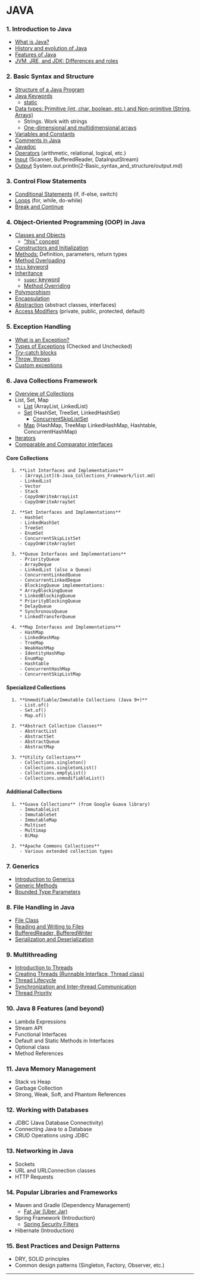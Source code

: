 # JAVA
### 1. **Introduction to Java**
   - [What is Java?](1-Introduction_to_Java/WhatisJava.md) 
   - [History and evolution of Java](1-Introduction_to_Java/HistoryandevolutionofJava.md)
   - [Features of Java](1-Introduction_to_Java/FeaturesofJava.md)
   - [JVM, JRE, and JDK: Differences and roles](1-Introduction_to_Java/jvmjrejdk.md)

### 2. **Basic Syntax and Structure**
   - [Structure of a Java Program](2-Basic_syntax_and_structure/StructureofaJavaProgram.md)
   - [Java Keywords](2-Basic_syntax_and_structure/javaKeywords.md)
       - [static](2-Basic_syntax_and_structure/keywords/static.md)
   - [Data types: Primitive (int, char, boolean, etc.) and Non-primitive (String, Arrays)](2-Basic_syntax_and_structure/dataTypes.md)
       - Strings. Work with strings
       - [One-dimensional and multidimensional arrays](2-Basic_syntax_and_structure/oneDimentionalMultidimentionalArrays.md)
   - [Variables and Constants](2-Basic_syntax_and_structure/variablesAndConstants.md)
   - [Comments in Java](2-Basic_syntax_and_structure/commentsInJava.md)
   - [Javadoc](2-Basic_syntax_and_structure/javadoc.md)
   - [Operators]() (arithmetic, relational, logical, etc.)
   - [Input](2-Basic_syntax_and_structure/input.md) (Scanner, BufferedReader, DataInputStream)
   - [Output]() System.out.println(2-Basic_syntax_and_structure/output.md) 

### 3. **Control Flow Statements**
   - [Conditional Statements](3-control_flow_statements/conditionalStatements.md) (if, if-else, switch)
   - [Loops](3-control_flow_statements/loops.md) (for, while, do-while)
   - [Break and Continue](3-control_flow_statements/breakAndContinue.md)

### 4. **Object-Oriented Programming (OOP) in Java**
   - [Classes and Objects](4-OOP/classesAndObjects.md)
       - ["this" concept](4-OOP/this.md)
   - [Constructors and Initialization](4-OOP/constructorsAndInitialization.md)
   - [Methods:](4-OOP/methods.md) Definition, parameters, return types
   - [Method Overloading](4-OOP/overloading.md)
   - [`this` keyword](4-OOP/thisKeyword.md)
   - [Inheritance](4-OOP/inheritance.md)
     - [`super` keyword](4-OOP/superKeyword.md)
     - [Method Overriding](4-OOP/overriding.md)
   - [Polymorphism](4-OOP/polymorphism.md)
   - [Encapsulation](4-OOP/encapsulation.md)
   - [Abstraction](4-OOP/abstraction.md) (abstract classes, interfaces)
   - [Access Modifiers](4-OOP/accessModifiers.md) (private, public, protected, default)

### 5. **Exception Handling**
   - [What is an Exception?](5-exception_handling/whatIsAnException.md)
   - [Types of Exceptions](5-exception_handling/typesOfExceptions.md) (Checked and Unchecked)
   - [Try-catch blocks](5-exception_handling/tryCatch.md)
   - [Throw, throws](5-exception_handling/throwThrows.md)
   - [Custom exceptions](5-exception_handling/customExceptions.md)

### 6. **Java Collections Framework**
   - [Overview of Collections](6-Java_Collections_Framework/owerviewOfCollections.md)
   - List, Set, Map
       - [List](6-Java_Collections_Framework/list.md) (ArrayList, LinkedList)
       - [Set](6-Java_Collections_Framework/set.md) (HashSet, TreeSet, LinkedHashSet)
           - [ConcurrentSkipListSet](6-Java_Collections_Framework/concurrentSkipListSet.md)
       - [Map]() (HashMap, TreeMap LinkedHashMap, Hashtable, ConcurrentHashMap)
   - [Iterators](6-Java_Collections_Framework/iterators.md)
   - [Comparable and Comparator interfaces](6-Java_Collections_Framework/comparableComparator.md)

   #### Core Collections
      1. **List Interfaces and Implementations**
         - [ArrayList](6-Java_Collections_Framework/list.md)
         - LinkedList
         - Vector
         - Stack
         - CopyOnWriteArrayList
         - CopyOnWriteArraySet

      2. **Set Interfaces and Implementations**
         - HashSet
         - LinkedHashSet
         - TreeSet
         - EnumSet
         - ConcurrentSkipListSet
         - CopyOnWriteArraySet

      3. **Queue Interfaces and Implementations**
         - PriorityQueue
         - ArrayDeque
         - LinkedList (also a Queue)
         - ConcurrentLinkedQueue
         - ConcurrentLinkedDeque
         - BlockingQueue implementations:
         * ArrayBlockingQueue
         * LinkedBlockingQueue
         * PriorityBlockingQueue
         * DelayQueue
         * SynchronousQueue
         * LinkedTransferQueue

      4. **Map Interfaces and Implementations**
         - HashMap
         - LinkedHashMap
         - TreeMap
         - WeakHashMap
         - IdentityHashMap
         - EnumMap
         - Hashtable
         - ConcurrentHashMap
         - ConcurrentSkipListMap

   #### Specialized Collections
      1. **Unmodifiable/Immutable Collections (Java 9+)**
         - List.of()
         - Set.of()
         - Map.of()

      2. **Abstract Collection Classes**
         - AbstractList
         - AbstractSet
         - AbstractQueue
         - AbstractMap

      3. **Utility Collections**
         - Collections.singleton()
         - Collections.singletonList()
         - Collections.emptyList()
         - Collections.unmodifiableList()

   #### Additional Collections
      1. **Guava Collections** (from Google Guava library)
         - ImmutableList
         - ImmutableSet
         - ImmutableMap
         - Multiset
         - Multimap
         - BiMap

      2. **Apache Commons Collections**
         - Various extended collection types

### 7. **Generics**
   - [Introduction to Generics](7-Generics/introductionToGenerics.md)
   - [Generic Methods](7-Generics/genericMethods.md)
   - [Bounded Type Parameters](7-Generics/boundedTypeParameters.md)

### 8. **File Handling in Java**
   - [File Class](8-file_Handling/fileClass.md)
   - [Reading and Writing to Files](8-file_Handling/readinWritingToFiles.md)
   - [BufferedReader, BufferedWriter](8-file_Handling/bufferedReaderBufferedWriter.md)
   - [Serialization and Deserialization](8-file_Handling/serializationDeserialization.md)

### 9. **Multithreading**
   - [Introduction to Threads](9-Multithreading/introductionToThreads.md)
   - [Creating Threads (Runnable Interface, Thread class)](9-Multithreading/creatingThreads.md)
   - [Thread Lifecycle](9-Multithreading/threadLifecycle.md)
   - [Synchronization and Inter-thread Communication](9-Multithreading/syncInterThreadCommunication.md)
   - [Thread Priority](9-Multithreading/threadPriority.md)

### 10. **Java 8 Features (and beyond)**
   - Lambda Expressions
   - Stream API
   - Functional Interfaces
   - Default and Static Methods in Interfaces
   - Optional class
   - Method References

### 11. **Java Memory Management**
   - Stack vs Heap
   - Garbage Collection
   - Strong, Weak, Soft, and Phantom References

### 12. **Working with Databases**
   - JDBC (Java Database Connectivity)
   - Connecting Java to a Database
   - CRUD Operations using JDBC

### 13. **Networking in Java**
   - Sockets
   - URL and URLConnection classes
   - HTTP Requests

### 14. **Popular Libraries and Frameworks**
   - Maven and Gradle (Dependency Management)
       - [Fat Jar (Uber Jar)](14-01-Maven/fatJar-UberJar.md)
   - Spring Framework (Introduction)
       - [Spring Security Filters](14-1-springBoot/securityFilters.md)
   - Hibernate (Introduction)

### 15. **Best Practices and Design Patterns**
   - DRY, SOLID principles
   - Common design patterns (Singleton, Factory, Observer, etc.)

---

